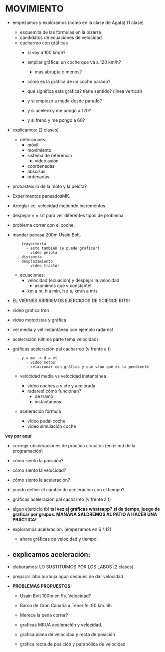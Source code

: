 # MOVIMIENTO
- empezamos y exploramos (como en la clase de Ágata) (1 clase)
    - esquemita de las fórmulas en la pizarra
    - candidatos de ecuaciones de velocidad
    - cacharreo con gráficas
        - si voy a 100 km/h?
        - ampliar gráfica: un coche que va a 120 km/h?
            - más abrupta o menos?

        - cómo es la gráfica de un coche parado?
        - qué significa esta gráfica? tiene sentido? (línea vertical)

        - y si empiezo a medir desde parado?
        - y si acelero y me pongo a 120?
        - y si freno y me pongo a 60?

- explicamos: (2 clases)
    - definiciones:
        - móvil
        - movimiento
        - sistema de referencia
            - vídeo avión
        - coordenadas
        - abscisas
        - ordenadas

- probasteis lo de la moto y la pelota?
- Experimentos pensadosMK.
- Arreglar ec. velocidad metiendo incrementos.
- despejar v = s/t para ver diferentes tipos de problema
- problema correr con el coche.
- mandar pacasa 200m Usain Bolt.

        - trayectoria 
            - esto también se puede graficar!
            - vídeo pelota
        - distancia
        - desplazamiento
            - vídeo tractor

    - ecuaciones: 
        - velocidad (ecuación) y despejar la velocidad
            - asumimos que v constante!
        - km a m, h a min, h a s, km/h a m/s

- EL VIERNES ABRIREMOS EJERCICIOS DE SCIENCE BITS!
- video grafica tren
- video motoristas y gráfica
- vel media y vel instantánea con ejemplo radares!
- aceleración (última parte tema velocidad)
- gráficas aceleración pal cacharreo (v frente a t)

        - y = mx -> d = vt
            - vídeo motos
            - relacionar con gráfica y que vean que es la pendiente

    - velocidad media vs velocidad instantánea
        - vídeo coches a v cte y acelerada
        - radares! cómo funcionan?
            - de tramo
            - instantáneos

    - aceleración fórmula
        - vídeo pedal coche
        - vídeo simulación coche


**voy por aquí**
- corregir observaciones de práctica circuitos (en el md de la programación)
- cómo siento la posición?
- cómo siento la velocidad?
- cómo siento la aceleración?
- puedo definir el cambio de aceleración con el tiempo?
- gráficas aceleración pal cacharreo (v frente a t)
- algun ejercicio tb!
**tal vez ej gráficas whatsapp?**
**si da tiempo, juego de graficar por grupos. MAÑANA SALDREMOS AL PATIO A HACER UNA PRÁCTICA!**

- exploramos aceleración: (empezamos en 6 / 12)
    - ahora gráficas de velocidad y tiempo!
- explicamos aceleración:
    - 

- elaboramos: LO SUSTITUIMOS POR LOS LABOS (2 clases)

- preparar labo burbuja agua después de dar velocidad

- **PROBLEMAS PROPUESTOS:**
    - Usain Bolt 100m en 9s. Velocidad?
    - Barco de Gran Canaria a Tenerife. 90 km. 6h
    - Merece la pena correr?
      
    - graficas MRUA aceleración y velocidad.
    - grafica plana de velocidad y recta de posición
    - gráfica recta de posición y parabólica de velocidad



